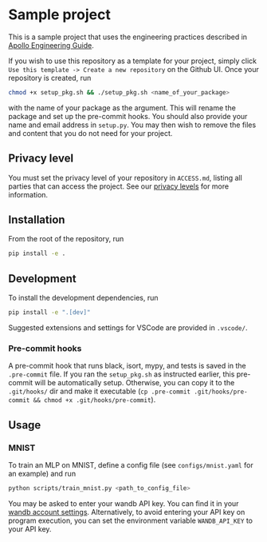 # Sample project

This is a sample project that uses the engineering practices described in [Apollo Engineering Guide](https://docs.google.com/document/d/1LJedFJKrGs7vi-xA1ucQQxj_y85Z9x4lEmf4sFgeX6g/edit).

If you wish to use this repository as a template for your project, simply click `Use this template -> Create a new repository` on the Github UI. Once your repository is created, run

```bash
chmod +x setup_pkg.sh && ./setup_pkg.sh <name_of_your_package>
```

with the name of your package as the argument. This will rename the package and set up the pre-commit hooks. You should also provide your name and email address in `setup.py`. You may then wish to remove the files and content that you do not need for your project.

## Privacy level

You must set the privacy level of your repository in `ACCESS.md`, listing all parties that can access the project. See our [privacy levels](https://www.apolloresearch.ai/blog/security) for more information.

## Installation

From the root of the repository, run

```bash
pip install -e .
```

## Development

To install the development dependencies, run

```bash
pip install -e ".[dev]"
```

Suggested extensions and settings for VSCode are provided in `.vscode/`.

### Pre-commit hooks

A pre-commit hook that runs black, isort, mypy, and tests is saved in the `.pre-commit` file. If
you ran the `setup_pkg.sh` as instructed earlier, this pre-commit will be automatically setup.
Otherwise, you can copy it to the `.git/hooks/`
dir and make it executable
(`cp .pre-commit .git/hooks/pre-commit && chmod +x .git/hooks/pre-commit`).

## Usage

### MNIST

To train an MLP on MNIST, define a config file (see `configs/mnist.yaml` for an example) and run

```bash
python scripts/train_mnist.py <path_to_config_file>
```

You may be asked to enter your wandb API key. You can find it in your [wandb account settings](https://wandb.ai/settings). Alternatively, to avoid entering your API key on program execution, you can set the environment variable `WANDB_API_KEY` to your API key.
